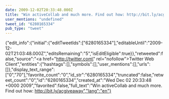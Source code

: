 ```yaml
---
date: 2009-12-02T20:33:48.000Z
title: "Win activeCollab and much more. Find out how: http://bit.ly/acgiveaway″"
user_mentions: "undefined"
tweet_id: "6280165334"
pub_type: "tweet"
---
```

{"edit_info":{"initial":{"editTweetIds":["6280165334"],"editableUntil":"2009-12-02T21:03:48.000Z","editsRemaining":"5","isEditEligible":true}},"retweeted":false,"source":"<a href=\"http://twitter.com\" rel=\"nofollow\">Twitter Web Client</a>","entities":{"hashtags":[],"symbols":[],"user_mentions":[],"urls":[]},"display_text_range":["0","70"],"favorite_count":"0","id_str":"6280165334","truncated":false,"retweet_count":"0","id":"6280165334","created_at":"Wed Dec 02 20:33:48 +0000 2009","favorited":false,"full_text":"Win activeCollab and much more. Find out how: http://bit.ly/acgiveaway","lang":"en"}
